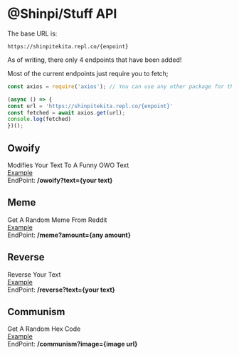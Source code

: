 # @Shinpi/Stuff API

The base URL is:
```
https://shinpitekita.repl.co/{enpoint}
```

As of writing, there only 4 endpoints that have been added!

Most of the current endpoints just require you to fetch;
```js
const axios = require('axios'); // You can use any other package for this

(async () => {
const url = 'https://shinpitekita.repl.co/{enpoint}'
const fetched = await axios.get(url);
console.log(fetched)
})();
```
## Owoify
Modifies Your Text To A Funny OWO Text<br>
[Example](https://shinpitekita.repl.co/owoify?text=this+is+example)<br>
EndPoint: **/owoify?text={your text}**
## Meme
Get A Random Meme From Reddit<br>
[Example](https://shinpitekita.repl.co/meme?amount=1)<br>
EndPoint: **/meme?amount={any amount}**
## Reverse
Reverse Your Text<br>
[Example](https://shinpitekita.repl.co/api/reverse?text=this+is+example)<br>
EndPoint: **/reverse?text={your text}**
## Communism
Get A Random Hex Code<br>
[Example](https://shinpitekita.repl.co/communism?image=https://avatars.githubusercontent.com/u/82416698?v=4%22%20alt=%22Shinpi%22%20width=%2255%22%20height=%2255%22)<br>
EndPoint: **/communism?image={image url}**
